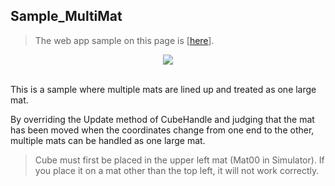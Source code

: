 ## Sample_MultiMat

> The web app sample on this page is [[here](https://morikatron.github.io/t4u/sample/multi_mat)].

<div align="center">
<img src="../../../../../docs/res/samples/multimat.gif">
</div>

<br>

This is a sample where multiple mats are lined up and treated as one large mat.

By overriding the Update method of CubeHandle and judging that the mat has been moved when the coordinates change from one end to the other, multiple mats can be handled as one large mat.

> Cube must first be placed in the upper left mat (Mat00 in Simulator).
> If you place it on a mat other than the top left, it will not work correctly.